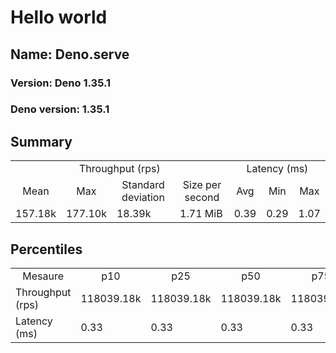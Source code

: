 # Hello world
## Name: Deno.serve 

### Version: Deno 1.35.1
### Deno version: 1.35.1

## Summary
<table>
<tr>
    <td align="center" colspan="4">Throughput (rps)</td>
    <td align="center" colspan="3">Latency (ms)</td>
</tr>
<tr>
    <td align="center">Mean</td>
    <td align="center">Max</td>
    <td align="center">Standard deviation</td>
    <td align="center">Size per second</td>
    <td align="center">Avg</td>
    <td align="center">Min</td>
    <td align="center">Max</td>
</tr>
<tr>
    <td>157.18k</td>
    <td>177.10k</td>
    <td>18.39k</td>
    <td>1.71 MiB</td>
    <td>0.39</td>
    <td>0.29</td>
    <td>1.07</td>
</tr>
</table>

## Percentiles

<table>
<tr>
  <td align="center">Mesaure</td>
  <td align="center">p10</td>
  <td align="center">p25</td>
  <td align="center">p50</td>
  <td align="center">p75</td>
  <td align="center">p90</td>
  <td align="center">p95</td>
  <td align="center">p99</td>
</tr>
<tr>
  <td>Throughput (rps)</td>
  <td>118039.18k</td>
  <td>118039.18k</td>
  <td>118039.18k</td>
  <td>118039.18k</td>
  <td>177100.80k</td>
  <td>177100.80k</td>
  <td>177100.80k</td>
</tr>
<tr>
  <td>Latency (ms)</td>
  <td>0.33</td>
  <td>0.33</td>
  <td>0.33</td>
  <td>0.33</td>
  <td>0.46</td>
  <td>0.49</td>
  <td>0.84</td>
</tr>
</table>
